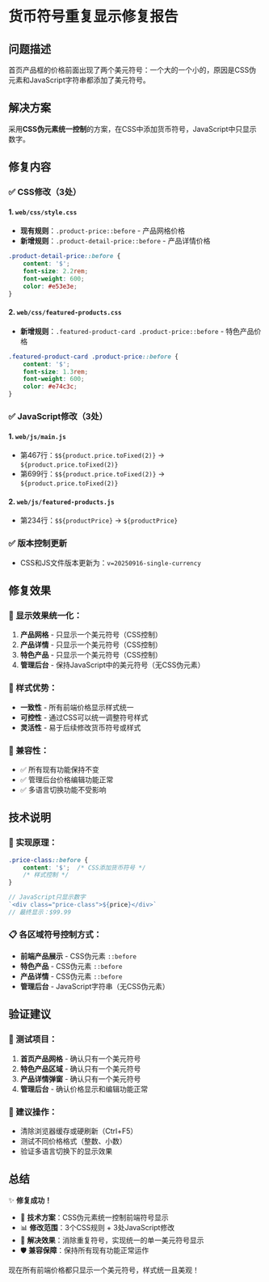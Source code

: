 # 货币符号重复显示修复报告

## 问题描述
首页产品框的价格前面出现了两个美元符号：一个大的一个小的，原因是CSS伪元素和JavaScript字符串都添加了美元符号。

## 解决方案
采用**CSS伪元素统一控制**的方案，在CSS中添加货币符号，JavaScript中只显示数字。

## 修复内容

### ✅ CSS修改（3处）

#### 1. `web/css/style.css`
- **现有规则**：`.product-price::before` - 产品网格价格
- **新增规则**：`.product-detail-price::before` - 产品详情价格
```css
.product-detail-price::before {
    content: '$';
    font-size: 2.2rem;
    font-weight: 600;
    color: #e53e3e;
}
```

#### 2. `web/css/featured-products.css`
- **新增规则**：`.featured-product-card .product-price::before` - 特色产品价格
```css
.featured-product-card .product-price::before {
    content: '$';
    font-size: 1.3rem;
    font-weight: 600;
    color: #e74c3c;
}
```

### ✅ JavaScript修改（3处）

#### 1. `web/js/main.js`
- 第467行：`$${product.price.toFixed(2)}` → `${product.price.toFixed(2)}`
- 第699行：`$${product.price.toFixed(2)}` → `${product.price.toFixed(2)}`

#### 2. `web/js/featured-products.js`
- 第234行：`$${productPrice}` → `${productPrice}`

### ✅ 版本控制更新
- CSS和JS文件版本更新为：`v=20250916-single-currency`

## 修复效果

### 🎯 显示效果统一化：
1. **产品网格** - 只显示一个美元符号（CSS控制）
2. **产品详情** - 只显示一个美元符号（CSS控制）
3. **特色产品** - 只显示一个美元符号（CSS控制）
4. **管理后台** - 保持JavaScript中的美元符号（无CSS伪元素）

### 🎨 样式优势：
- **一致性** - 所有前端价格显示样式统一
- **可控性** - 通过CSS可以统一调整符号样式
- **灵活性** - 易于后续修改货币符号或样式

### 📱 兼容性：
- ✅ 所有现有功能保持不变
- ✅ 管理后台价格编辑功能正常
- ✅ 多语言切换功能不受影响

## 技术说明

### 🔧 实现原理：
```css
.price-class::before {
    content: '$';  /* CSS添加货币符号 */
    /* 样式控制 */
}
```

```javascript
// JavaScript只显示数字
`<div class="price-class">${price}</div>`
// 最终显示：$99.99
```

### 📋 各区域符号控制方式：
- **前端产品展示** - CSS伪元素 `::before`
- **特色产品** - CSS伪元素 `::before`  
- **产品详情** - CSS伪元素 `::before`
- **管理后台** - JavaScript字符串（无CSS伪元素）

## 验证建议

### 🧪 测试项目：
1. **首页产品网格** - 确认只有一个美元符号
2. **特色产品区域** - 确认只有一个美元符号
3. **产品详情弹窗** - 确认只有一个美元符号
4. **管理后台** - 确认价格显示和编辑功能正常

### 🔄 建议操作：
- 清除浏览器缓存或硬刷新（Ctrl+F5）
- 测试不同价格格式（整数、小数）
- 验证多语言切换下的显示效果

## 总结

✨ **修复成功！**
- 🔧 **技术方案**：CSS伪元素统一控制前端符号显示
- 📊 **修改范围**：3个CSS规则 + 3处JavaScript修改
- 🎯 **解决效果**：消除重复符号，实现统一的单一美元符号显示
- 🛡️ **兼容保障**：保持所有现有功能正常运作

现在所有前端价格都只显示一个美元符号，样式统一且美观！